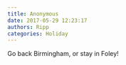 ```yaml
---
title: Anonymous
date: 2017-05-29 12:23:17
authors: Ripp
categories: Holiday
---
```


 Go back Birmingham, or stay in Foley!